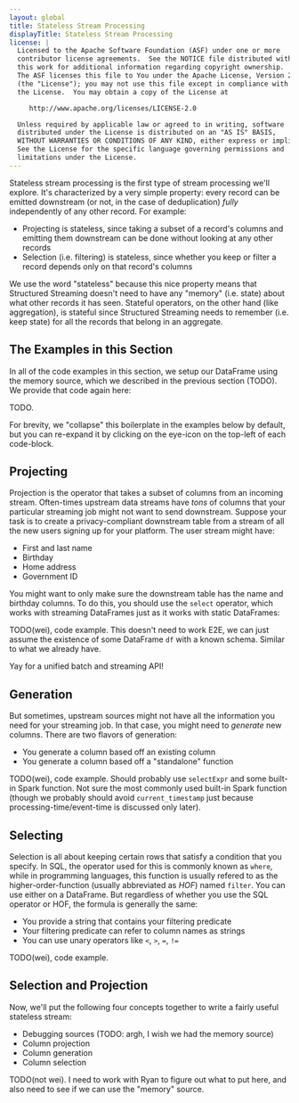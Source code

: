 ```yaml
---
layout: global
title: Stateless Stream Processing
displayTitle: Stateless Stream Processing
license: |
  Licensed to the Apache Software Foundation (ASF) under one or more
  contributor license agreements.  See the NOTICE file distributed with
  this work for additional information regarding copyright ownership.
  The ASF licenses this file to You under the Apache License, Version 2.0
  (the "License"); you may not use this file except in compliance with
  the License.  You may obtain a copy of the License at

     http://www.apache.org/licenses/LICENSE-2.0

  Unless required by applicable law or agreed to in writing, software
  distributed under the License is distributed on an "AS IS" BASIS,
  WITHOUT WARRANTIES OR CONDITIONS OF ANY KIND, either express or implied.
  See the License for the specific language governing permissions and
  limitations under the License.
---
```


Stateless stream processing is the first type of stream processing we'll explore. It's characterized by a very simple property: every record can be emitted downstream (or not, in the case of deduplication) _fully_ independently of any other record. For example:

- Projecting is stateless, since taking a subset of a record's columns and emitting them downstream can be done without looking at any other records
- Selection (i.e. filtering) is stateless, since whether you keep or filter a record depends only on that record's columns

We use the word "stateless" because this nice property means that Structured Streaming doesn't need to have any "memory" (i.e. state) about what other records it has seen. Stateful operators, on the other hand (like aggregation), is stateful since Structured Streaming needs to remember (i.e. keep state) for all the records that belong in an aggregate.

## The Examples in this Section

In all of the code examples in this section, we setup our DataFrame using the memory source, which we described in the previous section (TODO). We provide that code again here:

TODO.

For brevity, we "collapse" this boilerplate in the examples below by default, but you can re-expand it by clicking on the eye-icon on the top-left of each code-block.

## Projecting

Projection is the operator that takes a subset of columns from an incoming stream. Often-times upstream data streams have _tons_ of columns that your particular streaming job might not want to send downstream. Suppose your task is to create a privacy-compliant downstream table from a stream of all the new users signing up for your platform. The user stream might have:

- First and last name
- Birthday
- Home address
- Government ID

You might want to only make sure the downstream table has the name and birthday columns. To do this, you should use the `select` operator, which works with streaming DataFrames just as it works with static DataFrames:

TODO(wei), code example. This doesn't need to work E2E, we can just assume the existence of some DataFrame `df` with a known schema. Similar to what we already have.

Yay for a unified batch and streaming API!

## Generation

But sometimes, upstream sources might not have all the information you need for your streaming job. In that case, you might need to _generate_ new columns. There are two flavors of generation:

- You generate a column based off an existing column
- You generate a column based off a "standalone" function

TODO(wei), code example. Should probably use `selectExpr` and some built-in Spark function. Not sure the most commonly used built-in Spark function (though we probably should avoid `current_timestamp` just because processing-time/event-time is discussed only later).

## Selecting

Selection is all about keeping certain rows that satisfy a condition that you specify. In SQL, the operator used for this is commonly known as `where`, while in programming languages, this function is usually refered to as the higher-order-function (usually abbreviated as _HOF_) named `filter`. You can use either on a DataFrame. But regardless of whether you use the SQL operator or HOF, the formula is generally the same:

- You provide a string that contains your filtering predicate
- Your filtering predicate can refer to column names as strings
- You can use unary operators like `<`, `>`, `=`, `!=`

TODO(wei), code example.

## Selection and Projection

Now, we'll put the following four concepts together to write a fairly useful stateless stream:

- Debugging sources (TODO: argh, I wish we had the memory source)
- Column projection
- Column generation
- Column selection

TODO(not wei). I need to work with Ryan to figure out what to put here, and also need to see if we can use the "memory" source.
